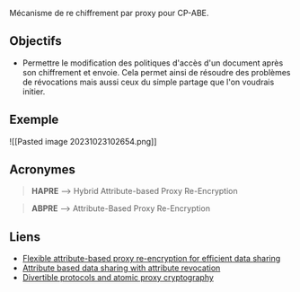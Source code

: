 Mécanisme de re chiffrement par proxy pour CP-ABE.

## Objectifs
-  Permettre le modification des politiques d'accès d'un document après son chiffrement et envoie. Cela permet ainsi de résoudre des problèmes de révocations mais aussi ceux du simple partage que l'on voudrais initier.

## Exemple
![[Pasted image 20231023102654.png]]

## Acronymes
> **HAPRE** --> Hybrid Attribute-based Proxy Re-Encryption

> **ABPRE** --> Attribute-Based Proxy Re-Encryption



## Liens
- [Flexible attribute-based proxy re-encryption for efficient data sharing](https://www.sciencedirect.com/science/article/abs/pii/S002002551930903X)
- [Attribute based data sharing with attribute revocation](https://dl.acm.org/doi/10.1145/1755688.1755720)
- [Divertible protocols and atomic proxy cryptography](https://link.springer.com/chapter/10.1007/BFb0054122)

